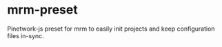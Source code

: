 # mrm-preset

Pinetwork-js preset for mrm to easily init projects and keep configuration files in-sync.
